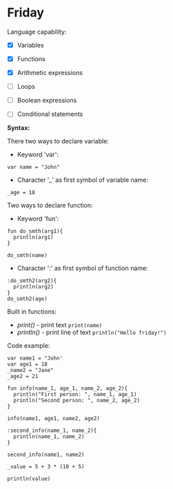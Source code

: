 # **Friday**

Language capability:
- [x] Variables
- [X] Functions
- [X] Arithmetic expressions
- [ ] Loops
- [ ] Boolean expressions
- [ ] Conditional statements


**Syntax:**

There two ways to declare variable:
  - Keyword 'var':
```
var name = "John"
```
  - Character '_' as first symbol of variable name:
```
_age = 18
```
Two ways to declare function:
  - Keyword 'fun':
```
fun do_smth(arg1){
  println(arg1)
}

do_smth(name)
```
  - Character ':' as first symbol of function name:
```
:do_smth2(arg2){
  println(arg2)
}
do_smth2(age)
```
Built in functions:
  - *print()* - print text
`print(name)`
  - *println()* - print line of text
`println("Hello friday!")`


Code example:
```
var name1 = "John'
var age1 = 18
_name2 = "Jane"
_age2 = 21

fun info(name_1, age_1, name_2, age_2){
  println("First person: ", name_1, age_1)
  println("Second person: ", name_2, age_2)
}

info(name1, age1, name2, age2)

:second_info(name_1, name_2){
  println(name_1, name_2)
}
 
second_info(name1, name2)

_value = 5 + 3 * (10 + 5)

println(value)
```
